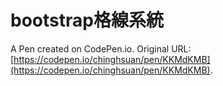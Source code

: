 # bootstrap格線系統

A Pen created on CodePen.io. Original URL: [https://codepen.io/chinghsuan/pen/KKMdKMB](https://codepen.io/chinghsuan/pen/KKMdKMB).


